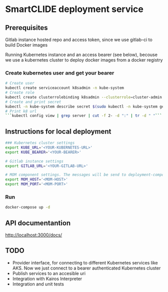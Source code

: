 # SmartCLIDE deployment service
## Prerequisites
Gitlab instance hosted repo and access token, since we use gitlab-ci to build Docker images

Running Kubernetes instance and an access bearer (see below), becouse we use a kubernetes cluster to deploy docker images from a docker registry

### Create kubernetes user and get your bearer
``` bash
# Create user
kubectl create serviceaccount k8sadmin -n kube-system
# Create role 
kubectl create clusterrolebinding k8sadmin --clusterrole=cluster-admin --serviceaccount=kube-system:k8sadmin
# Create and print secret
kubectl -n kube-system describe secret $(sudo kubectl -n kube-system get secret | (grep k8sadmin || echo "$_") | awk '{print $1}') | grep token: | awk '{print $2}'
# Print k8 url
```kubectl config view | grep server | cut -f 2- -d ":" | tr -d " "```
```


## Instructions for local deployment
```bash 
### Kubernetes cluster settings
export KUBE_URL='<YOUR-KUBERNETES-URL>'
export KUBE_BEARER='<YOUR-BEARER>'

# Gitlab instance settings
export GITLAB_URL='<YOUR-GITLAB-URL>'

# MOM component settings. The messages will be send to deployment-component topic of a MQTT broker
export MOM_HOST='<MOM-HOST>'
export MOM_PORT='<MOM-PORT>'
```

### Run 
``` bash 
docker-compose up -d 
```
## API documentantion 
[http://localhost:3000/docs/](http://localhost:3000/docs/)

## TODO
- Provider interface, for connecting to different Kubernetes services like AKS. Now we just connect to a bearer authenticated Kubernetes cluster
- Publish services to an accesible uri
- Integration with Kairos Interpreter
- Integration and unit tests

<!-- eyJhbGciOiJSUzI1NiIsImtpZCI6InEtZVZFWGNiMXFESnIxSVlKQThXTTVNUUxrRFV5YnhXTUp4ZXltTTBuYm8ifQ.eyJpc3MiOiJrdWJlcm5ldGVzL3NlcnZpY2VhY2NvdW50Iiwia3ViZXJuZXRlcy5pby9zZXJ2aWNlYWNjb3VudC9uYW1lc3BhY2UiOiJrdWJlLXN5c3RlbSIsImt1YmVybmV0ZXMuaW8vc2VydmljZWFjY291bnQvc2VjcmV0Lm5hbWUiOiJrOHNhZG1pbi10b2tlbi04OHg1diIsImt1YmVybmV0ZXMuaW8vc2VydmljZWFjY291bnQvc2VydmljZS1hY2NvdW50Lm5hbWUiOiJrOHNhZG1pbiIsImt1YmVybmV0ZXMuaW8vc2VydmljZWFjY291bnQvc2VydmljZS1hY2NvdW50LnVpZCI6ImZlNmIzNzJlLTk0ODctNDM5ZS1hYzBlLWNiMGRmYTUzYTM3OCIsInN1YiI6InN5c3RlbTpzZXJ2aWNlYWNjb3VudDprdWJlLXN5c3RlbTprOHNhZG1pbiJ9.d3Gg5uI9QHPeQdLefPK4hiodNiz_vgfRummwbq5QHJzJrcrYSmCiCtMCUuimLjVRKtIa6c2Y0jHIk4bdwMRn6EqfFcIBy4dno7HgT2f2JjYQgvTjP9F_IrmeSYXKirOJAwyl_nhX96XKHNqyucNuEOutWFVYabDRJIZI5V3WLBLusZCQYOLsE43I11u4MMFZJDaYEsKgi_ytVfhb-6onRDwiVBf4sWUrvXejdHSfElOh7zX7cVyMLfyrgQ9W3LzXAVJ5qg6d-7Xt1jvfthFr-5HZVHL5mBwUKMhsb-BLM-5NOckttHaFxQ3SbxSd3B_NrqNXjcfclL9WAKapvI54wrf1rui5DRgQXNZ8zc0fV75i4nkolsK_zWQt754bjmT31HwuIr0Bfu9V1IZPyYa8g1qnEHpy_S3sqUPN2fc40V37IVXA5rCBu84a6RObdNf8pxZlcNuNV8EgG6vQInwJCD-PheR09fclAsN6dBh4Qj21YcNGMPaLsgsuqgWd6SikV5tgIyD9IrVbLwKYUt-1dl8z00RwCi4YHcUh4rFJPR3u11GFz1Ql1mLqb2IWuwKHWrz9DLKg_ysZZ3_1kbuV3Pr0v-eiDZzBrV_iy_AcDmv6VnpgT_EMgn9bQB-4DATLC6EHNrIHUPR1zT_eyqjhfPpnhrJ5T8jUUAAymEktE7M -->